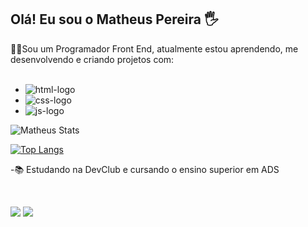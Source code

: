 ## Olá! Eu sou o Matheus Pereira 🖐

👨‍💻Sou um Programador Front End, atualmente estou aprendendo, me desenvolvendo e criando projetos com:
<br>
<br>
 - <img src="https://img.shields.io/badge/HTML5-E34F26?style=for-the-badge&logo=html5&logoColor=white" alt="html-logo" />
 - <img src="https://img.shields.io/badge/CSS3-1572B6?style=for-the-badge&logo=css3&logoColor=white" alt="css-logo" />
 - <img src="https://img.shields.io/badge/JavaScript-F7DF1E?style=for-the-badge&logo=javascript&logoColor=black" alt="js-logo" />
 
 ![Matheus Stats](https://github-readme-stats.vercel.app/api?username=matheuspereira033&show_icons=true&theme=tokyonight)
 
 [![Top Langs](https://github-readme-stats.vercel.app/api/top-langs/?username=matheuspereira033&layout=compact)](https://github.com/anuraghazra/github-readme-stats)

-📚 Estudando na DevClub e cursando o ensino superior em ADS


<div align="center">
  <a href="https://github.com/rafaballerini">
</div>
<div style="display: inline_block"><br>
  
  

  <a href = "mailto:matheuspereira033@hotmail.com"><img src="https://img.shields.io/badge/Microsoft_Outlook-0078D4?style=for-the-badge&logo=microsoft-outlook&logoColor=white" target="_blank"></a>
  <a href="https://www.linkedin.com/in/matheus-pereira-b54a0021a/" target="_blank"><img src="https://img.shields.io/badge/-LinkedIn-%230077B5?style=for-the-badge&logo=linkedin&logoColor=white" target="_blank"></a> 
  

